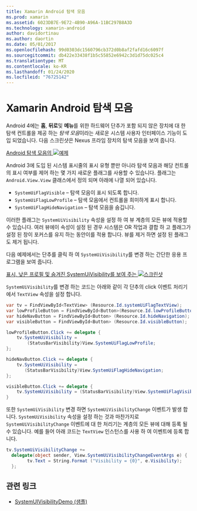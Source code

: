 ```yaml
---
title: Xamarin Android 탐색 모음
ms.prod: xamarin
ms.assetid: 6023DB7E-9E72-4B90-A96A-11BC297B8A3D
ms.technology: xamarin-android
author: davidortinau
ms.author: daortin
ms.date: 05/01/2017
ms.openlocfilehash: 99d0303dc1560796cb372d0b8af2fafd16c6097f
ms.sourcegitcommit: db422e33438f1b5c55852e6942c3d1d75dc025c4
ms.translationtype: MT
ms.contentlocale: ko-KR
ms.lasthandoff: 01/24/2020
ms.locfileid: "76725142"
---
```

# <a name="xamarinandroid-navigation-bar"></a>Xamarin Android 탐색 모음

Android 4에는 **홈**, **뒤로**및 **메뉴**를 위한 하드웨어 단추가 포함 되지 않은 장치에 대 한 탐색 컨트롤을 제공 하는 *탐색 모음*이라는 새로운 시스템 사용자 인터페이스 기능이 도입 되었습니다.
다음 스크린샷은 Nexus 프라임 장치의 탐색 모음을 보여 줍니다.

 [Android 탐색 모음의 ![예제](navigation-bar-images/19-navbar.png)](navigation-bar-images/19-navbar.png#lightbox)

Android 3에 도입 된 시스템 표시줄의 표시 유형 뿐만 아니라 탐색 모음과 해당 컨트롤의 표시 여부를 제어 하는 몇 가지 새로운 플래그를 사용할 수 있습니다. 플래그는 `Android.View.View` 클래스에서 정의 되며 아래에 나열 되어 있습니다.

- `SystemUiFlagVisible` &ndash; 탐색 모음이 표시 되도록 합니다.
- `SystemUiFlagLowProfile` &ndash; 탐색 모음에서 컨트롤을 희미하게 표시 합니다.
- `SystemUiFlagHideNavigation` &ndash; 탐색 모음을 숨깁니다.

이러한 플래그는 `SystemUiVisibility` 속성을 설정 하 여 뷰 계층의 모든 뷰에 적용할 수 있습니다. 여러 뷰에이 속성이 설정 된 경우 시스템은 OR 작업과 결합 하 고 플래그가 설정 된 창이 포커스를 유지 하는 동안이를 적용 합니다. 뷰를 제거 하면 설정 된 플래그도 제거 됩니다.

다음 예제에서는 단추를 클릭 하 여 `SystemUiVisibility`를 변경 하는 간단한 응용 프로그램을 보여 줍니다.

 [표시, 낮은 프로필 및 숨겨진 SystemUiVisibility를 보여 주는 ![스크린샷](navigation-bar-images/18-systemuivisibility.png)](navigation-bar-images/18-systemuivisibility.png#lightbox)

`SystemUiVisibility`를 변경 하는 코드는 아래와 같이 각 단추의 click 이벤트 처리기에서 `TextView` 속성을 설정 합니다.

```csharp
var tv = FindViewById<TextView> (Resource.Id.systemUiFlagTextView);
var lowProfileButton = FindViewById<Button>(Resource.Id.lowProfileButton);
var hideNavButton = FindViewById<Button> (Resource.Id.hideNavigation);
var visibleButton = FindViewById<Button> (Resource.Id.visibleButton);

lowProfileButton.Click += delegate {
    tv.SystemUiVisibility =
        (StatusBarVisibility)View.SystemUiFlagLowProfile;
};

hideNavButton.Click += delegate {
    tv.SystemUiVisibility =
       (StatusBarVisibility)View.SystemUiFlagHideNavigation;        
};

visibleButton.Click += delegate {
    tv.SystemUiVisibility = (StatusBarVisibility)View.SystemUiFlagVisible;
}
```

또한 `SystemUiVisibility` 변경 하면 `SystemUiVisibilityChange` 이벤트가 발생 합니다. `SystemUiVisibility` 속성을 설정 하는 것과 마찬가지로 `SystemUiVisibilityChange` 이벤트에 대 한 처리기는 계층의 모든 뷰에 대해 등록 될 수 있습니다. 예를 들어 아래 코드는 `TextView` 인스턴스를 사용 하 여 이벤트에 등록 합니다.

```csharp
tv.SystemUiVisibilityChange +=
  delegate(object sender, View.SystemUiVisibilityChangeEventArgs e) {
        tv.Text = String.Format ("Visibility = {0}", e.Visibility);
  };
```

## <a name="related-links"></a>관련 링크

- [SystemUIVisibilityDemo (샘플)](https://docs.microsoft.com/samples/xamarin/monodroid-samples/systemuivisibilitydemo)
